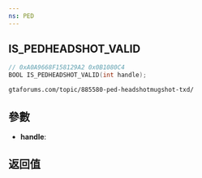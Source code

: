 ```yaml
---
ns: PED
---
```

## IS_PEDHEADSHOT_VALID

```c
// 0xA0A9668F158129A2 0x0B1080C4
BOOL IS_PEDHEADSHOT_VALID(int handle);
```

```
gtaforums.com/topic/885580-ped-headshotmugshot-txd/  
```

## 參數
* **handle**: 

## 返回值
